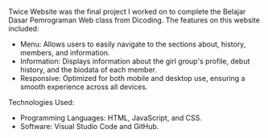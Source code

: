 Twice Website was the final project I worked on to complete the Belajar Dasar Pemrograman Web class from Dicoding. The features on this website included:

- Menu: Allows users to easily navigate to the sections about, history, members, and information.
- Information: Displays information about the girl group's profile, debut history, and the biodata of each member.
- Responsive: Optimized for both mobile and desktop use, ensuring a smooth experience across all devices.

Technologies Used:
- Programming Languages: HTML, JavaScript, and CSS.
- Software: Visual Studio Code and GitHub.
